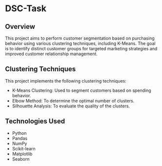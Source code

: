 # DSC-Task
## Overview

This project aims to perform customer segmentation based on purchasing behavior using various clustering techniques, including K-Means. The goal is to identify distinct customer groups for targeted marketing strategies and improved customer relationship management.

## Clustering Techniques

This project implements the following clustering techniques:

- K-Means Clustering: Used to segment customers based on spending behavior.
- Elbow Method: To determine the optimal number of clusters.
- Silhouette Analysis: To evaluate the quality of the clusters.

## Technologies Used

- Python
- Pandas
- NumPy
- Scikit-learn
- Matplotlib
- Seaborn

